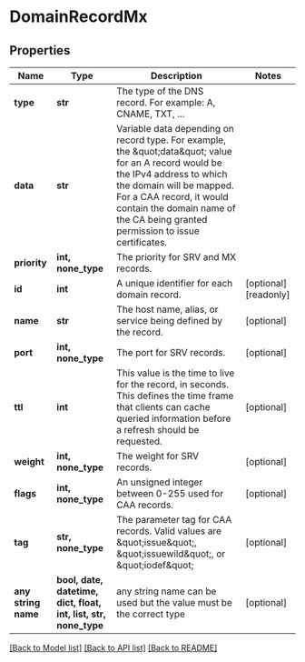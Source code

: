 # DomainRecordMx


## Properties
Name | Type | Description | Notes
------------ | ------------- | ------------- | -------------
**type** | **str** | The type of the DNS record. For example: A, CNAME, TXT, ... | 
**data** | **str** | Variable data depending on record type. For example, the \&quot;data\&quot; value for an A record would be the IPv4 address to which the domain will be mapped. For a CAA record, it would contain the domain name of the CA being granted permission to issue certificates. | 
**priority** | **int, none_type** | The priority for SRV and MX records. | 
**id** | **int** | A unique identifier for each domain record. | [optional] [readonly] 
**name** | **str** | The host name, alias, or service being defined by the record. | [optional] 
**port** | **int, none_type** | The port for SRV records. | [optional] 
**ttl** | **int** | This value is the time to live for the record, in seconds. This defines the time frame that clients can cache queried information before a refresh should be requested. | [optional] 
**weight** | **int, none_type** | The weight for SRV records. | [optional] 
**flags** | **int, none_type** | An unsigned integer between 0-255 used for CAA records. | [optional] 
**tag** | **str, none_type** | The parameter tag for CAA records. Valid values are \&quot;issue\&quot;, \&quot;issuewild\&quot;, or \&quot;iodef\&quot; | [optional] 
**any string name** | **bool, date, datetime, dict, float, int, list, str, none_type** | any string name can be used but the value must be the correct type | [optional]

[[Back to Model list]](../README.md#documentation-for-models) [[Back to API list]](../README.md#documentation-for-api-endpoints) [[Back to README]](../README.md)


